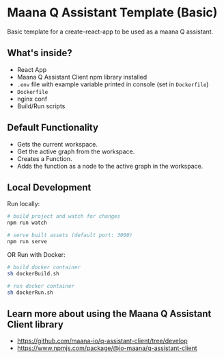 # Maana Q Assistant Template (Basic)

Basic template for a create-react-app to be used as a maana Q assistant.

## What's inside?

- React App
- Maana Q Assistant Client npm library installed
- `.env` file with example variable printed in console (set in `Dockerfile`)
- `Dockerfile`
- nginx conf
- Build/Run scripts

## Default Functionality

- Gets the current workspace.
- Get the active graph from the workspace.
- Creates a Function.
- Adds the function as a node to the active graph in the workspace.

## Local Development

Run locally:

```bash
# build project and watch for changes
npm run watch

# serve built assets (default port: 3000)
npm run serve
```

OR Run with Docker:

```bash
# build docker container
sh dockerBuild.sh

# run docker container
sh dockerRun.sh
```

## Learn more about using the Maana Q Assistant Client library

- https://github.com/maana-io/q-assistant-client/tree/develop
- https://www.npmjs.com/package/@io-maana/q-assistant-client
